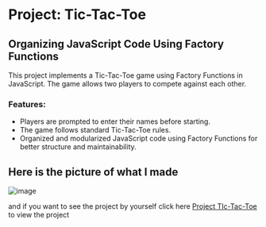 # Project: Tic-Tac-Toe
## Organizing JavaScript Code Using Factory Functions
This project implements a Tic-Tac-Toe game using Factory Functions in JavaScript. The game allows two players to compete against each other.

### Features:
- Players are prompted to enter their names before starting.
- The game follows standard Tic-Tac-Toe rules.
- Organized and modularized JavaScript code using Factory Functions for better structure and maintainability.

## Here is the picture of what I made

![image](https://github.com/user-attachments/assets/3cb77f46-6614-4e38-bab9-13b323355b31)

and if you want to see the project by yourself click here [Project TIc-Tac-Toe](https://samamakarim092.github.io/Project-Tic-Tac-Toe/) to view the project

